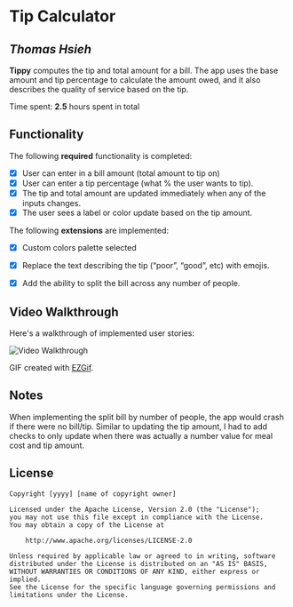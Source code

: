 # Tip Calculator 

## *Thomas Hsieh*

**Tippy** computes the tip and total amount for a bill. The app uses the base amount and tip percentage to calculate the amount owed, and it also describes the quality of service based on the tip.

Time spent: **2.5** hours spent in total

## Functionality 

The following **required** functionality is completed:

* [X] User can enter in a bill amount (total amount to tip on)
* [X] User can enter a tip percentage (what % the user wants to tip).
* [X] The tip and total amount are updated immediately when any of the inputs changes.
* [X] The user sees a label or color update based on the tip amount. 

The following **extensions** are implemented:

* [X] Custom colors palette selected
* [X] Replace the text describing the tip (“poor”, “good”, etc) with emojis.
* [X] Add the ability to split the bill across any number of people.


## Video Walkthrough

Here's a walkthrough of implemented user stories:

<img src='https://im7.ezgif.com/tmp/ezgif-7-5689e01eb89e.gif' width='' alt='Video Walkthrough' />

GIF created with [EZGif](https://ezgif.com/).

## Notes

When implementing the split bill by number of people, the app would crash if there were no bill/tip. Similar to updating the tip amount, I had to add checks to only update when there was actually a number value for meal cost and tip amount.

## License

    Copyright [yyyy] [name of copyright owner]

    Licensed under the Apache License, Version 2.0 (the "License");
    you may not use this file except in compliance with the License.
    You may obtain a copy of the License at

        http://www.apache.org/licenses/LICENSE-2.0

    Unless required by applicable law or agreed to in writing, software
    distributed under the License is distributed on an "AS IS" BASIS,
    WITHOUT WARRANTIES OR CONDITIONS OF ANY KIND, either express or implied.
    See the License for the specific language governing permissions and
    limitations under the License.

